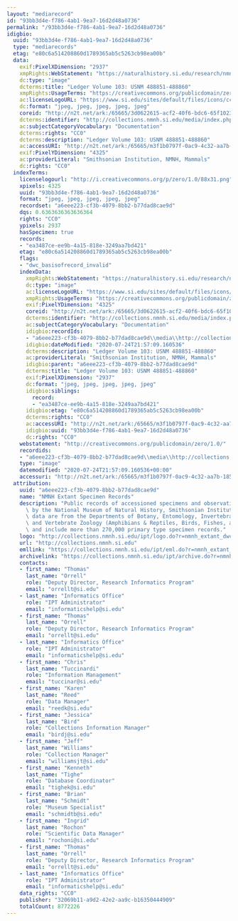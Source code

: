 ```yaml
---
layout: "mediarecord"
id: "93bb3d4e-f786-4ab1-9ea7-16d2d48a0736"
permalink: "/93bb3d4e-f786-4ab1-9ea7-16d2d48a0736"
idigbio:
  uuid: "93bb3d4e-f786-4ab1-9ea7-16d2d48a0736"
  type: "mediarecords"
  etag: "e80c6a514208860d1789365ab5c5263cb98ea00b"
  data:
    exif:PixelXDimension: "2937"
    xmpRights:WebStatement: "https://naturalhistory.si.edu/research/nmnh-collections/museum-collections-policies"
    dc:type: "image"
    dcterms:title: "Ledger Volume 103: USNM 488851-488860"
    xmpRights:UsageTerms: "https://creativecommons.org/publicdomain/zero/1.0/"
    ac:licenseLogoURL: "https://www.si.edu/sites/default/files/icons/cc0.svg"
    dc:format: "jpeg, jpeg, jpeg, jpeg, jpeg"
    coreid: "http://n2t.net/ark:/65665/3d0622615-acf2-40f6-bdc6-65f1023c7333"
    dcterms:identifier: "http://collections.nmnh.si.edu/media/index.php?irn=14299974"
    ac:subjectCategoryVocabulary: "Documentation"
    dcterms:rights: "CC0"
    dcterms:description: "Ledger Volume 103: USNM 488851-488860"
    ac:accessURI: "http://n2t.net/ark:/65665/m3f1b0797f-0ac9-4c32-aa7b-185df44164eb"
    exif:PixelYDimension: "4325"
    ac:providerLiteral: "Smithsonian Institution, NMNH, Mammals"
    dc:rights: "CC0"
  indexTerms:
    licenselogourl: "http://i.creativecommons.org/p/zero/1.0/88x31.png"
    xpixels: 4325
    uuid: "93bb3d4e-f786-4ab1-9ea7-16d2d48a0736"
    format: "jpeg, jpeg, jpeg, jpeg, jpeg"
    recordset: "a6eee223-cf3b-4079-8bb2-b77dad8cae9d"
    dqs: 0.6363636363636364
    rights: "CC0"
    ypixels: 2937
    hasSpecimen: true
    records:
    - "ea3487ce-ee9b-4a15-818e-3249aa7bd421"
    etag: "e80c6a514208860d1789365ab5c5263cb98ea00b"
    flags:
    - "dwc_basisofrecord_invalid"
    indexData:
      xmpRights:WebStatement: "https://naturalhistory.si.edu/research/nmnh-collections/museum-collections-policies"
      dc:type: "image"
      ac:licenseLogoURL: "https://www.si.edu/sites/default/files/icons/cc0.svg"
      xmpRights:UsageTerms: "https://creativecommons.org/publicdomain/zero/1.0/"
      exif:PixelYDimension: "4325"
      coreid: "http://n2t.net/ark:/65665/3d0622615-acf2-40f6-bdc6-65f1023c7333"
      dcterms:identifier: "http://collections.nmnh.si.edu/media/index.php?irn=14299974"
      ac:subjectCategoryVocabulary: "Documentation"
      idigbio:recordIds:
      - "a6eee223-cf3b-4079-8bb2-b77dad8cae9d\\media\\http://collections.nmnh.si.edu/media/index.php?irn=14299974"
      idigbio:dateModified: "2020-07-24T21:57:09.160536"
      dcterms:description: "Ledger Volume 103: USNM 488851-488860"
      ac:providerLiteral: "Smithsonian Institution, NMNH, Mammals"
      idigbio:parent: "a6eee223-cf3b-4079-8bb2-b77dad8cae9d"
      dcterms:title: "Ledger Volume 103: USNM 488851-488860"
      exif:PixelXDimension: "2937"
      dc:format: "jpeg, jpeg, jpeg, jpeg, jpeg"
      idigbio:siblings:
        record:
        - "ea3487ce-ee9b-4a15-818e-3249aa7bd421"
      idigbio:etag: "e80c6a514208860d1789365ab5c5263cb98ea00b"
      dcterms:rights: "CC0"
      ac:accessURI: "http://n2t.net/ark:/65665/m3f1b0797f-0ac9-4c32-aa7b-185df44164eb"
      idigbio:uuid: "93bb3d4e-f786-4ab1-9ea7-16d2d48a0736"
      dc:rights: "CC0"
    webstatement: "http://creativecommons.org/publicdomain/zero/1.0/"
    recordids:
    - "a6eee223-cf3b-4079-8bb2-b77dad8cae9d\\media\\http://collections.nmnh.si.edu/media/index.php?irn=14299974"
    type: "image"
    datemodified: "2020-07-24T21:57:09.160536+00:00"
    accessuri: "http://n2t.net/ark:/65665/m3f1b0797f-0ac9-4c32-aa7b-185df44164eb"
  attribution:
    uuid: "a6eee223-cf3b-4079-8bb2-b77dad8cae9d"
    name: "NMNH Extant Specimen Records"
    description: "Public records of accessioned specimens and observations curated\
      \ by the National Museum of Natural History, Smithsonian Institution. These\
      \ data are from the Departments of Botany, Entomology, Invertebrate Zoology\
      \ and Vertebrate Zoology (Amphibians & Reptiles, Birds, Fishes, and Mammals)\
      \ and include more than 270,000 primary type specimen records."
    logo: "http://collections.nmnh.si.edu/ipt/logo.do?r=nmnh_extant_dwc-a"
    url: "http://collections.nmnh.si.edu"
    emllink: "https://collections.nmnh.si.edu/ipt/eml.do?r=nmnh_extant_dwc-a"
    archivelink: "https://collections.nmnh.si.edu/ipt/archive.do?r=nmnh_extant_dwc-a"
    contacts:
    - first_name: "Thomas"
      last_name: "Orrell"
      role: "Deputy Director, Research Informatics Program"
      email: "orrellt@si.edu"
    - last_name: "Informatics Office"
      role: "IPT Administrator"
      email: "informaticshelp@si.edu"
    - first_name: "Thomas"
      last_name: "Orrell"
      role: "Deputy Director, Research Informatics Program"
      email: "orrellt@si.edu"
    - last_name: "Informatics Office"
      role: "IPT Administrator"
      email: "informaticshelp@si.edu"
    - first_name: "Chris"
      last_name: "Tuccinardi"
      role: "Information Management"
      email: "tuccinar@si.edu"
    - first_name: "Karen"
      last_name: "Reed"
      role: "Data Manager"
      email: "reedk@si.edu"
    - first_name: "Jessica"
      last_name: "Bird"
      role: "Collections Information Manager"
      email: "birdj@si.edu"
    - first_name: "Jeff"
      last_name: "Williams"
      role: "Collection Manager"
      email: "williamsjt@si.edu"
    - first_name: "Kenneth"
      last_name: "Tighe"
      role: "Database Coordinator"
      email: "tighek@si.edu"
    - first_name: "Brian"
      last_name: "Schmidt"
      role: "Museum Specialist"
      email: "schmidtb@si.edu"
    - first_name: "Ingrid"
      last_name: "Rochon"
      role: "Scientific Data Manager"
      email: "rochoni@si.edu"
    - first_name: "Thomas"
      last_name: "Orrell"
      role: "Deputy Director, Research Informatics Program"
      email: "orrellt@si.edu"
    - last_name: "Informatics Office"
      role: "IPT Administrator"
      email: "informaticshelp@si.edu"
    data_rights: "CC0"
    publisher: "32069b11-a9d2-42e2-aa9c-b16350444909"
    totalCount: 8772226
---
```

